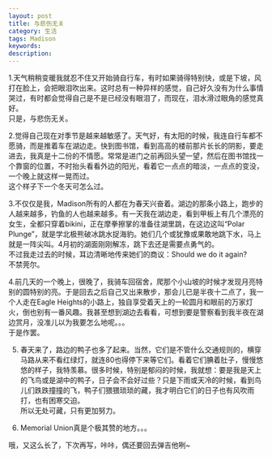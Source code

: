 ```yaml
---
layout: post
title: 与悲伤无关
category: 生活
tags: Madison
keywords: 
description: 
---
```

1.天气稍稍变暖我就忍不住又开始骑自行车，有时如果骑得特别快，或是下坡，风打在脸上，会把眼泪吹出来。这时总有一种异样的感觉，自己好久没有为什么事情哭过，有时都会觉得自己是不是已经没有眼泪了，而现在，泪水滑过眼角的感觉真好。  
只是，与悲伤无关。

2.觉得自己现在对季节是越来越敏感了。天气好，有太阳的时候，我连自行车都不愿骑，而是推着车在湖边走。快到图书馆，看到高高的楼前那片长长的阴影，要走进去，我真是十二份的不情愿。常常是进门之前再回头望一望，然后在图书馆找一个靠窗的位置，不时抬头看看外边的阳光，看着它一点点的暗淡，一点点的变没，一个晚上就这样一晃而过。  
这个样子下一个冬天可怎么过。

3.不仅仅是我，Madison所有的人都在为春天兴奋着。湖边的那条小路上，跑步的人越来越多，钓鱼的人也越来越多。有一天我在湖边走，看到甲板上有几个漂亮的女生，全都只穿着bikini，正在摩拳擦掌的准备往湖里跳，在这边这叫“Polar Plunge”，就是学北极熊破冰跳水捉海豹。她们几个或犹豫或果敢地跳下水，马上就是一阵尖叫。4月初的湖面刚刚解冻，跳下去还是需要点勇气的。  
不过我走过去的时候，耳边清晰地传来她们的商议：Should we do it again?  
不禁莞尔。

4.前几天的一个晚上，很晚了，我骑车回宿舍，爬那个小山坡的时候才发现月亮特别的圆特别的亮。于是回去之后自己又出来散步，那会儿已是半夜十二点了，我一个人走在Eagle Heights的小路上，独自享受着天上的一轮圆月和眼前的万家灯火，倒也别有一番风趣。我甚至想到湖边去看看，可想到要是警察看到我半夜在湖边赏月，没准儿以为我要怎么地呢。。。  
于是作罢。

5. 春天来了，路边的鸭子也多了起来。当然，它们是不管什么交通规则的，横穿马路从来不看红绿灯，就连80也得停下来等它们。看着它们腆着肚子，慢慢悠悠的样子，我特羡慕。很多时候，特别是郁闷的时候，我就想：要是我是天上的飞鸟或是湖中的鸭子，日子会不会好过些？只是下雨或天冷的时候，看到鸟儿们跌跌撞撞的飞，鸭子们猥猥琐琐的藏，我才明白它们的日子也有风吹雨打，也有困寒交迫。  
所以无处可藏，只有更加努力。

6. Memorial Union真是个极其赞的地方。。。

哦，又这么长了，下次再写，咔咔，偶还要回去弹吉他咧~

